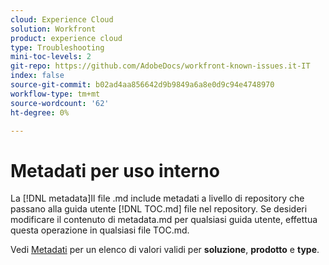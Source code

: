 ```yaml
---
cloud: Experience Cloud
solution: Workfront
product: experience cloud
type: Troubleshooting
mini-toc-levels: 2
git-repo: https://github.com/AdobeDocs/workfront-known-issues.it-IT
index: false
source-git-commit: b02ad4aa856642d9b9849a6a8e0d9c94e4748970
workflow-type: tm+mt
source-wordcount: '62'
ht-degree: 0%

---
```



# Metadati per uso interno

La [!DNL metadata]Il file .md include metadati a livello di repository che passano alla guida utente [!DNL TOC.md] file nel repository. Se desideri modificare il contenuto di metadata.md per qualsiasi guida utente, effettua questa operazione in qualsiasi file TOC.md.

Vedi [Metadati](https://experienceleague.adobe.com/docs/authoring-guide-exl/using/editing/user-guide-setup/metadata.html) per un elenco di valori validi per **soluzione**, **prodotto** e **type**.
